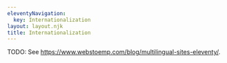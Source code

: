 ```yaml
---
eleventyNavigation:
  key: Internationalization
layout: layout.njk
title: Internationalization
---
```


TODO: See https://www.webstoemp.com/blog/multilingual-sites-eleventy/.
